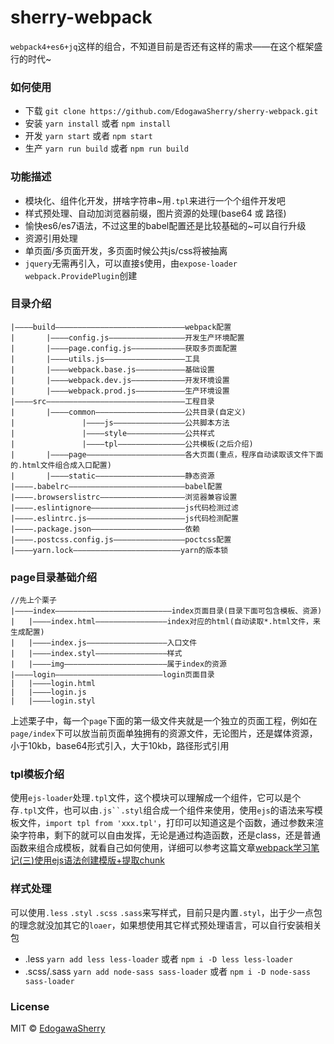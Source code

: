 # sherry-webpack
`webpack4+es6+jq`这样的组合，不知道目前是否还有这样的需求——在这个框架盛行的时代~

### 如何使用
* 下载 `git clone https://github.com/EdogawaSherry/sherry-webpack.git`
* 安装 `yarn install` 或者 `npm install`
* 开发 `yarn start` 或者 `npm start`
* 生产 `yarn run build` 或者 `npm run build`

### 功能描述
* 模块化、组件化开发，拼啥字符串~用`.tpl`来进行一个个组件开发吧
* 样式预处理、自动加浏览器前缀，图片资源的处理(base64 或 路径)
* 愉快es6/es7语法，不过这里的babel配置还是比较基础的~可以自行升级
* 资源引用处理
* 单页面/多页面开发，多页面时候公共js/css将被抽离
* `jquery`无需再引入，可以直接`$`使用，由`expose-loader` `webpack.ProvidePlugin`创建

### 目录介绍
```
|————build—————————————————————————————webpack配置
|		|————config.js—————————————————开发生产环境配置
|		|————page.config.js————————————获取多页面配置
|		|————utils.js——————————————————工具
|		|————webpack.base.js———————————基础设置
|		|————webpack.dev.js————————————开发环境设置
|		|————webpack.prod.js———————————生产环境设置
|————src———————————————————————————————工程目录
|		|————common————————————————————公共目录(自定义)
|				|————js————————————————公共脚本方法
|				|————style—————————————公共样式
|				|————tpl———————————————公共模板(之后介绍)
|		|————page——————————————————————各大页面(重点，程序自动读取该文件下面的.html文件组合成入口配置)
|		|————static————————————————————静态资源
|————.babelrc——————————————————————————babel配置
|————.browserslistrc———————————————————浏览器兼容设置
|————.eslintignore—————————————————————js代码检测过滤
|————.eslintrc.js——————————————————————js代码检测配置
|————.package.json—————————————————————依赖
|————.postcss.config.js————————————————poctcss配置
|————yarn.lock————————————————————————yarn的版本锁
```

### page目录基础介绍
```
//先上个栗子
|————index——————————————————————————index页面目录(目录下面可包含模板、资源)
|   |————index.html————————————————index对应的html(自动读取*.html文件，来生成配置)
|   |————index.js——————————————————入口文件
|   |————index.styl————————————————样式
|   |————img———————————————————————属于index的资源
|————login————————————————————————login页面目录
|   |————login.html
|   |————login.js
|   |————login.styl
```
上述栗子中，每一个`page`下面的第一级文件夹就是一个独立的页面工程，例如在`page/index`下可以放当前页面单独拥有的资源文件，无论图片，还是媒体资源，小于10kb，base64形式引入，大于10kb，路径形式引用

### tpl模板介绍
使用`ejs-loader`处理`.tpl`文件，这个模块可以理解成一个组件，它可以是个存`.tpl`文件，也可以由`.js``.styl`组合成一个组件来使用，使用`ejs`的语法来写模板文件，`import tpl from 'xxx.tpl'`，打印可以知道这是个函数，通过参数来渲染字符串，剩下的就可以自由发挥，无论是通过构造函数，还是class，还是普通函数来组合成模板，就看自己如何使用，详细可以参考这篇文章[webpack学习笔记(三)使用ejs语法创建模版+提取chunk](https://blog.csdn.net/yeluochen4869/article/details/80021090)

### 样式处理
可以使用`.less` `.styl` `.scss` `.sass`来写样式，目前只是内置`.styl`，出于少一点包的理念就没加其它的`loaer`，如果想使用其它样式预处理语言，可以自行安装相关包
* .less `yarn add less less-loader` 或者 `npm i -D less less-loader`
* .scss/.sass `yarn add node-sass sass-loader` 或者 `npm i -D node-sass sass-loader`

### License
MIT ©  [EdogawaSherry](https://github.com/EdogawaSherry)
